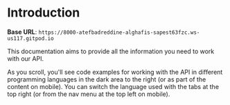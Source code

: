 # Introduction



<aside>
    <strong>Base URL</strong>: <code>https://8000-atefbadreddine-alghafis-sapest63fzc.ws-us117.gitpod.io</code>
</aside>

This documentation aims to provide all the information you need to work with our API.

<aside>As you scroll, you'll see code examples for working with the API in different programming languages in the dark area to the right (or as part of the content on mobile).
You can switch the language used with the tabs at the top right (or from the nav menu at the top left on mobile).</aside>


